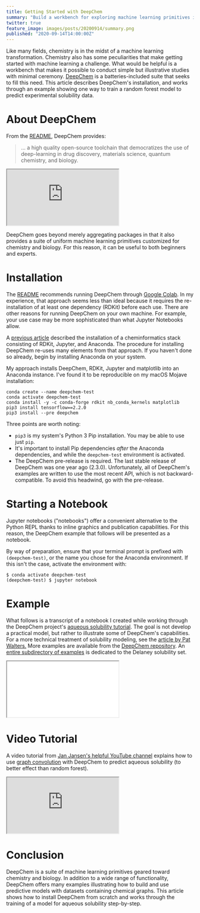 ```yaml
---
title: Getting Started with DeepChem
summary: "Build a workbench for exploring machine learning primitives in chemistry."
twitter: true
feature_image: images/posts/20200914/summary.png
published: "2020-09-14T14:00:00Z"
---
```


Like many fields, chemistry is in the midst of a machine learning transformation. Chemistry also has some peculiarities that make getting started with machine learning a challenge. What would be helpful is a workbench that makes it possible to conduct simple but illustrative studies with minimal ceremony. [DeepChem](https://github.com/deepchem/deepchem) is a batteries-included suite that seeks to fill this need. This article describes DeepChem's installation, and works through an example showing one way to train a random forest model to predict experimental solubility data.

# About DeepChem

From the [README](https://github.com/deepchem/deepchem), DeepChem provides:

>  ... a high quality open-source toolchain that democratizes the use of deep-learning in drug discovery, materials science, quantum chemistry, and biology.

<div class="videowrapper">
  <iframe src="https://www.youtube.com/embed/sntikyFI8s8" allowfullscreen></iframe>
</div>

DeepChem goes beyond merely aggregating packages in that it also provides a suite of uniform machine learning primitives customized for chemistry and biology. For this reason, it can be useful to both beginners and experts.

# Installation

The [README](https://github.com/deepchem/deepchem) recommends running DeepChem through [Google Colab](https://colab.research.google.com/notebooks/intro.ipynb). In my experience, that approach seems less than ideal because it requires the re-installation of at least one dependency (RDKit) before each use. There are other reasons for running DeepChem on your own machine. For example, your use case may be more sophisticated than what Jupyter Notebooks allow.

A [previous article](/articles/2020/08/17/getting-started-rdkit-and-jupyter/) described the installation of a cheminformatics stack consisting of RDKit, Jupyter, and Anaconda. The procedure for installing DeepChem re-uses many elements from that approach. If you haven't done so already, begin by installing Anaconda on your system.

My approach installs DeepChem, RDKit, Jupyter and matplotlib into an Anaconda instance. I've found it to be reproducible on my macOS Mojave installation:

```console
conda create --name deepchem-test
conda activate deepchem-test
conda install -y -c conda-forge rdkit nb_conda_kernels matplotlib
pip3 install tensorflow==2.2.0
pip3 install --pre deepchem 
```

Three points are worth noting:

- `pip3` is my system's Python 3 Pip installation. You may be able to use just `pip`.
- It's important to install Pip dependencies *after* the Anaconda dependencies, and while the `deepchem-test` environment is activated.
- The DeepChem pre-release is required. The last stable release of DeepChem was one year ago (2.3.0). Unfortunately, all of DeepChem's examples are written to use the most recent API, which is not backward-compatible. To avoid this headwind, go with the pre-release.

# Starting a Notebook

Jupyter notebooks ("notebooks") offer a convenient alternative to the Python REPL thanks to inline graphics and publication capabilities. For this reason, the DeepChem example that follows will be presented as a notebook.

By way of preparation, ensure that your terminal prompt is prefixed with `(deepchem-test)`, or the name you chose for the Anaconda environment. If this isn't the case, activate the environment with:

```console
$ conda activate deepchem-test
(deepchem-test) $ jupyter notebook
```

# Example

What follows is a transcript of a notebook I created while working through the DeepChem project's [aqueous solubility tutorial](https://github.com/deepchem/deepchem/blob/master/examples/tutorials/03_Modeling_Solubility.ipynb). The goal is not develop a practical model, but rather to illustrate some of DeepChem's capabilities. For a more technical treatment of solubility modeling, see the [article by Pat Walters.](http://practicalcheminformatics.blogspot.com/2018/09/predicting-aqueous-solubility-its.html) More examples are available from the [DeepChem repository](https://github.com/deepchem/deepchem/tree/master/examples). An [entire subdirectory of examples](https://github.com/deepchem/deepchem/tree/master/examples/delaney) is dedicated to the Delaney solubility set.

<!-- https://stackoverflow.com/questions/9162933/make-iframe-height-dynamic-based-on-content-inside-jquery-javascript -->
<iframe src="/images/posts/20200914/solubility-notebook.html" onload="this.height=this.contentWindow.document.body.scrollHeight;" scrolling="no" class="jupyter"></iframe>

# Video Tutorial

A video tutorial from [Jan Jansen's helpful YouTube channel](https://www.youtube.com/c/JanJensenCopenhagen/videos) explains how to use [graph convolution](/articles/2020/03/09/a-brief-introduction-to-graph-convolutional-networks/) with DeepChem to predict aqueous solubility (to better effect than random forest).

<div class="videowrapper">
  <iframe src="https://www.youtube.com/embed/eiELMN7QIT0" allowfullscreen></iframe>
</div>

# Conclusion

DeepChem is a suite of machine learning primitives geared toward chemistry and biology. In addition to a wide range of functionality, DeepChem offers many examples illustrating how to build and use predictive models with datasets containing chemical graphs. This article shows how to install DeepChem from scratch and works through the training of a model for aqueous solubility step-by-step.


